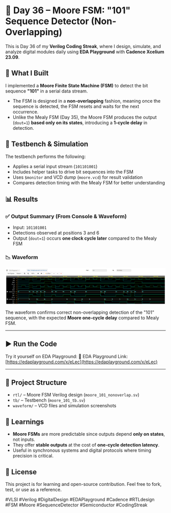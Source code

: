 # 🔌 Day 36 – Moore FSM: "101" Sequence Detector (Non-Overlapping)

This is Day 36 of my **Verilog Coding Streak**, where I design, simulate, and analyze digital modules daily using **EDA Playground** with **Cadence Xcelium 23.09**.

## 📘 What I Built

I implemented a **Moore Finite State Machine (FSM)** to detect the bit sequence **"101"** in a serial data stream.

* The FSM is designed in a **non-overlapping** fashion, meaning once the sequence is detected, the FSM resets and waits for the next occurrence.
* Unlike the Mealy FSM (Day 35), the Moore FSM produces the output (`dout=1`) **based only on its states**, introducing a **1-cycle delay** in detection.

## 🧪 Testbench & Simulation

The testbench performs the following:

* Applies a serial input stream (`101101001`)
* Includes helper tasks to drive bit sequences into the FSM
* Uses `$monitor` and VCD dump (`moore.vcd`) for result validation
* Compares detection timing with the Mealy FSM for better understanding

## 📊 Results

### ✅ Output Summary (From Console & Waveform)

* Input: `101101001`
* Detections observed at positions 3 and 6
* Output (`dout=1`) occurs **one clock cycle later** compared to the Mealy FSM

### 📉 Waveform

![Waveform](Waveform.png)

The waveform confirms correct non-overlapping detection of the "101" sequence, with the expected **Moore one-cycle delay** compared to Mealy FSM.

---

## ▶️ Run the Code

Try it yourself on EDA Playground:
🔗 EDA Playground Link: [https://edaplayground.com/x/eLec](https://edaplayground.com/x/eLec)

---

## 📁 Project Structure

* `rtl/` – Moore FSM Verilog design (`moore_101_nonoverlap.sv`)
* `tb/` – Testbench (`moore_101_tb.sv`)
* `waveform/` – VCD files and simulation screenshots

## 🧠 Learnings

* **Moore FSMs** are more predictable since outputs depend **only on states**, not inputs.
* They offer **stable outputs** at the cost of **one-cycle detection latency**.
* Useful in synchronous systems and digital protocols where timing precision is critical.

## 📌 License

This project is for learning and open-source contribution. Feel free to fork, test, or use as a reference.

\#VLSI #Verilog #DigitalDesign #EDAPlayground #Cadence #RTLdesign #FSM #Moore #SequenceDetector #Semiconductor #CodingStreak
